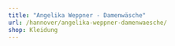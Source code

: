 ```yaml
---
title: "Angelika Weppner - Damenwäsche"
url: /hannover/angelika-weppner-damenwaesche/
shop: Kleidung
---
```

